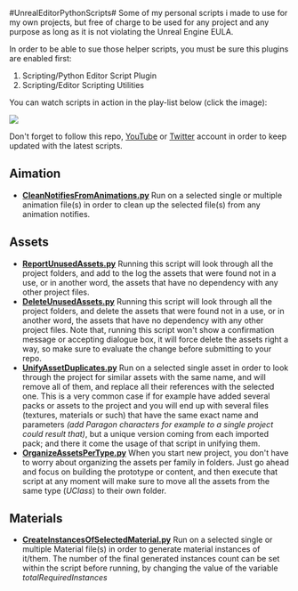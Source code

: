 #UnrealEditorPythonScripts#
Some of my personal scripts i made to use for my own projects, but free of charge to be used for any project and any purpose as long as it is not violating the Unreal Engine EULA.

In order to be able to sue those helper scripts, you must be sure this plugins are enabled first:

1. Scripting/Python Editor Script Plugin
2. Scripting/Editor Scripting Utilities

You can watch scripts in action in the play-list below (click the image):

[![](http://www.mamoniem.com/wp-content/uploads/2019/01/2019-01-21-02_05_42-pythonScriptsYoutubeThumbnails.psd-@-66.7-RGB_8-_.png)](https://www.youtube.com/playlist?list=PLTfMG1EpxB2ewNOlE1vFNqIGqPzgkqVk6)

Don't forget to follow this repo, [YouTube](http://www.youtube.com/channel/UCBBcKlWecOLdywouiZPGkgg) or [Twitter](https://twitter.com/_mamoniem) account in order to keep updated with the latest scripts.

## Aimation ##

- **[CleanNotifiesFromAnimations.py](https://github.com/mamoniem/UnrealEditorPythonScripts/blob/master/Animation/CleanNotifiesFromAnimations.py)** Run on a selected single or multiple animation file(s) in order to clean up the selected file(s) from any animation notifies. 

## Assets ##

- **[ReportUnusedAssets.py](https://github.com/mamoniem/UnrealEditorPythonScripts/blob/master/Assets/ReportUnusedAssets.py)** Running this script will look through all the project folders, and add to the log the assets that were found not in a use, or in another word, the assets that have no dependency with any other project files.
- **[DeleteUnusedAssets.py](https://github.com/mamoniem/UnrealEditorPythonScripts/blob/master/Assets/DeleteUnusedAssets.py)** Running this script will look through all the project folders, and delete the assets that were found not in a use, or in another word, the assets that have no dependency with any other project files. Note that, running this script won't show a confirmation message or accepting dialogue box, it will force delete the assets right a way, so make sure to evaluate the change before submitting to your repo.
- **[UnifyAssetDuplicates.py](https://github.com/mamoniem/UnrealEditorPythonScripts/blob/master/Assets/UnifyAssetDuplicates.py)** Run on a selected single asset in order to look through the project for similar assets with the same name, and will remove all of them, and replace all their references with the selected one. This is a very common case if for example have added several packs or assets to the project and you will end up with several files (textures, materials or such) that have the same exact name and parameters *(add Paragon characters for example to a single project could result that)*, but a unique version coming from each imported pack; and there it come the usage of that script in unifying them.
- **[OrganizeAssetsPerType.py](https://github.com/mamoniem/UnrealEditorPythonScripts/blob/master/Assets/OrganizeAssetsPerType.py)** When you start new project, you don't have to worry about organizing the assets per family in folders. Just go ahead and focus on building the prototype or content, and then execute that script at any moment will make sure to move all the assets from the same type (*UClass*) to their own folder.

## Materials ##
- **[CreateInstancesOfSelectedMaterial.py](https://github.com/mamoniem/UnrealEditorPythonScripts/blob/master/Materials/CreateInstancesOfSelectedMaterial.py)** Run on a selected single or multiple Material file(s) in order to generate material instances of it/them. The number of the final generated instances count can be set within the script before running, by changing the value of the variable *totalRequiredInstances*